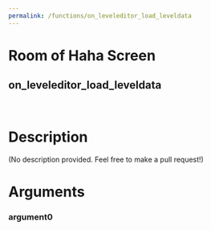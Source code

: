 ```yaml
---
permalink: /functions/on_leveleditor_load_leveldata
---
```

# Room of Haha Screen  
## on_leveleditor_load_leveldata  
&nbsp;  
# Description  
(No description provided. Feel free to make a pull request!) 
&nbsp;  
# Arguments
### argument0

&nbsp;  


